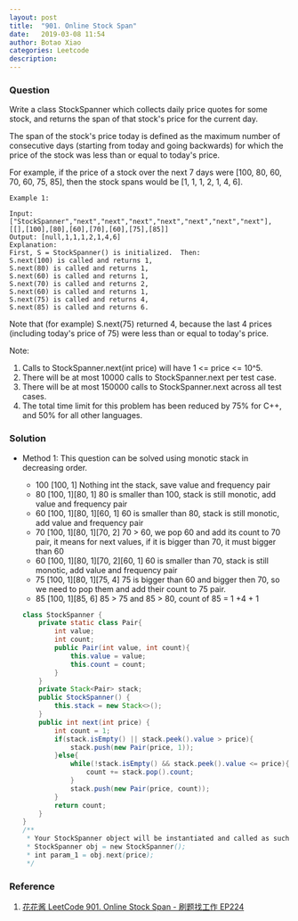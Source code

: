 ```yaml
---
layout: post
title:  "901. Online Stock Span"
date:   2019-03-08 11:54
author: Botao Xiao
categories: Leetcode
description:
---
```

### Question
Write a class StockSpanner which collects daily price quotes for some stock, and returns the span of that stock's price for the current day.

The span of the stock's price today is defined as the maximum number of consecutive days (starting from today and going backwards) for which the price of the stock was less than or equal to today's price.

For example, if the price of a stock over the next 7 days were [100, 80, 60, 70, 60, 75, 85], then the stock spans would be [1, 1, 1, 2, 1, 4, 6].
 
```
Example 1:

Input: ["StockSpanner","next","next","next","next","next","next","next"], [[],[100],[80],[60],[70],[60],[75],[85]]
Output: [null,1,1,1,2,1,4,6]
Explanation: 
First, S = StockSpanner() is initialized.  Then:
S.next(100) is called and returns 1,
S.next(80) is called and returns 1,
S.next(60) is called and returns 1,
S.next(70) is called and returns 2,
S.next(60) is called and returns 1,
S.next(75) is called and returns 4,
S.next(85) is called and returns 6.
```

Note that (for example) S.next(75) returned 4, because the last 4 prices
(including today's price of 75) were less than or equal to today's price.

 

Note:
1. Calls to StockSpanner.next(int price) will have 1 <= price <= 10^5.
2. There will be at most 10000 calls to StockSpanner.next per test case.
3. There will be at most 150000 calls to StockSpanner.next across all test cases.
4. The total time limit for this problem has been reduced by 75% for C++, and 50% for all other languages.

### Solution
* Method 1: This question can be solved using monotic stack in decreasing order.
	* 100	[100, 1]									Nothing int the stack, save value and frequency pair
	* 80	[100, 1][80, 1] 							80 is smaller than 100, stack is still monotic, add value and frequency pair
	* 60	[100, 1][80, 1][60, 1]						60 is smaller than 80, stack is still monotic, add value and frequency pair
	* 70	[100, 1][80, 1][70, 2]						70 > 60, we pop 60 and add its count to 70 pair, it means for next values, if it is bigger than 70, it must bigger than 60
	* 60	[100, 1][80, 1][70, 2][60, 1]				60 is smaller than 70, stack is still monotic, add value and frequency pair
	* 75	[100, 1][80, 1][75, 4]						75 is bigger than 60 and bigger then 70, so we need to pop them and add their count to 75 pair.
	* 85	[100, 1][85, 6]								85 > 75 and 85 > 80, count of 85 = 1 +4 + 1
	
	```Java
	class StockSpanner {
		private static class Pair{
			int value;
			int count;
			public Pair(int value, int count){
				this.value = value;
				this.count = count;
			}
		}
		private Stack<Pair> stack;
		public StockSpanner() {
			this.stack = new Stack<>();
		}
		public int next(int price) {
			int count = 1;
			if(stack.isEmpty() || stack.peek().value > price){
				stack.push(new Pair(price, 1));
			}else{
				while(!stack.isEmpty() && stack.peek().value <= price){
					count += stack.pop().count;
				}
				stack.push(new Pair(price, count));
			}
			return count;
		}
	}
	/**
	 * Your StockSpanner object will be instantiated and called as such:
	 * StockSpanner obj = new StockSpanner();
	 * int param_1 = obj.next(price);
	 */
	```

### Reference
1. [花花酱 LeetCode 901. Online Stock Span - 刷题找工作 EP224](https://www.youtube.com/watch?v=RGRC46zHB98)
